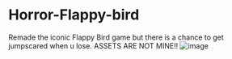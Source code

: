 # Horror-Flappy-bird
Remade the iconic Flappy Bird game but there is a chance to get jumpscared when u lose. ASSETS ARE NOT MINE!!
![image](https://github.com/user-attachments/assets/1d7cb00b-1038-4772-b43f-5f0d220f6d76)

